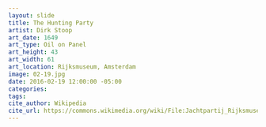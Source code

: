 ```yaml
---
layout: slide
title: The Hunting Party
artist: Dirk Stoop
art_date: 1649
art_type: Oil on Panel
art_height: 43 
art_width: 61
art_location: Rijksmuseum, Amsterdam
image: 02-19.jpg
date: 2016-02-19 12:00:00 -05:00
categories:
tags:
cite_author: Wikipedia
cite_url: https://commons.wikimedia.org/wiki/File:Jachtpartij_Rijksmuseum_SK-A-395.jpeg
---
```

